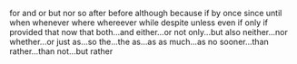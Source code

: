 for
and
or
but
nor
so
after
before
although
because
if
by
once
since
until
when
whenever
where
whereever
while
despite
unless
even if
only if
provided that
now that
both...and
either...or
not only...but also
neither...nor
whether...or
just as...so
the...the
as...as
as much...as
no sooner...than
rather...than
not...but rather
